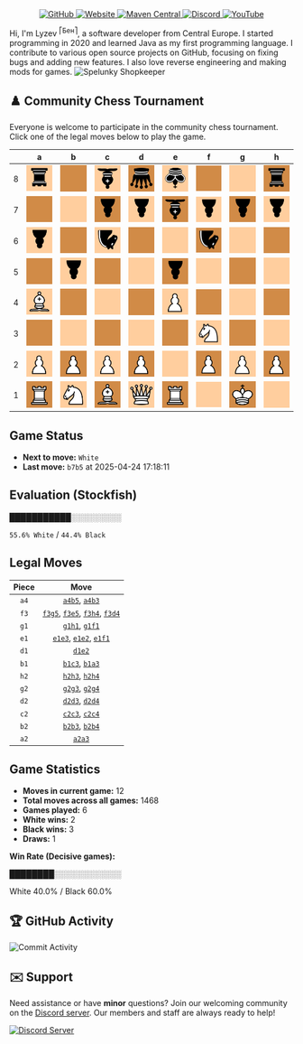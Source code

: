 <div align="center">
    <a href="https://github.com/Lyzev">
        <img src="https://wsrv.nl/?url=https://cdn.jsdelivr.net/npm/@intergrav/devins-badges@3.2.0/assets/cozy-minimal/available/github_vector.svg&w=64&h=64" alt="GitHub">
    </a>
    <a href="https://lyzev.dev">
        <img src="https://wsrv.nl/?url=https://cdn.jsdelivr.net/npm/@intergrav/devins-badges@3.2.0/assets/cozy-minimal/documentation/website_vector.svg&w=64&h=64" alt="Website">
    </a>
    <a href="https://central.sonatype.com/namespace/dev.lyzev.api">
        <img src="https://wsrv.nl/?url=https://cdn.jsdelivr.net/npm/@intergrav/devins-badges@3.2.0/assets/cozy-minimal/available/maven-central_vector.svg&w=64&h=64" alt="Maven Central">
    </a>
    <a href="https://lyzev.dev/discord">
        <img src="https://wsrv.nl/?url=https://cdn.jsdelivr.net/npm/@intergrav/devins-badges@3/assets/cozy-minimal/social/discord-plural_vector.svg&w=64&h=64" alt="Discord">
    </a>
    <a href="https://www.youtube.com/@lyzev">
        <img src="https://wsrv.nl/?url=https://cdn.jsdelivr.net/npm/@intergrav/devins-badges@3.2.0/assets/cozy-minimal/social/youtube-singular_vector.svg&w=64&h=64" alt="YouTube">
    </a>
</div>

[//]: # (23, 08 Mon 2021, 20:00:00)

Hi, I'm Lyzev <sup>⎡Бен⎤</sup>, a software developer from Central Europe. I started programming in 2020 and learned Java as my first programming language. I contribute to various open source projects on GitHub, focusing on fixing bugs and adding new features. I also love reverse engineering and making mods for games. ![Spelunky Shopkeeper](https://static.wikia.nocookie.net/spelunky/images/c/cd/Shopkeeper_HD.png/revision/latest/scale-to-height-down/18)

## :chess_pawn: Community Chess Tournament

Everyone is welcome to participate in the community chess tournament.
Click one of the legal moves below to play the game.

|   | a | b | c | d | e | f | g | h |
|---|---|---|---|---|---|---|---|---|
| 8 | ![r](chess/assets/img/light/black/down/tower.svg) | ![Square](chess/assets/img/dark/square.svg) | ![b](chess/assets/img/light/black/down/bishop.svg) | ![q](chess/assets/img/dark/black/down/queen.svg) | ![k](chess/assets/img/light/black/down/king.svg) | ![Square](chess/assets/img/dark/square.svg) | ![Square](chess/assets/img/light/square.svg) | ![r](chess/assets/img/dark/black/down/tower.svg) |
| 7 | ![Square](chess/assets/img/dark/square.svg) | ![Square](chess/assets/img/light/square.svg) | ![p](chess/assets/img/dark/black/down/pawn.svg) | ![p](chess/assets/img/light/black/down/pawn.svg) | ![b](chess/assets/img/dark/black/down/bishop.svg) | ![p](chess/assets/img/light/black/down/pawn.svg) | ![p](chess/assets/img/dark/black/down/pawn.svg) | ![p](chess/assets/img/light/black/down/pawn.svg) |
| 6 | ![p](chess/assets/img/light/black/down/pawn.svg) | ![Square](chess/assets/img/dark/square.svg) | ![n](chess/assets/img/light/black/down/horse.svg) | ![Square](chess/assets/img/dark/square.svg) | ![Square](chess/assets/img/light/square.svg) | ![n](chess/assets/img/dark/black/down/horse.svg) | ![Square](chess/assets/img/light/square.svg) | ![Square](chess/assets/img/dark/square.svg) |
| 5 | ![Square](chess/assets/img/dark/square.svg) | [![p](chess/assets/img/light/black/down/pawn.svg)](https://github.com/Lyzev/Lyzev/issues/new?title=chess%7Ca4b5&body=Click+%27Create%27+to+submit+this+move.) | ![Square](chess/assets/img/dark/square.svg) | ![Square](chess/assets/img/light/square.svg) | [![p](chess/assets/img/dark/black/down/pawn.svg)](https://github.com/Lyzev/Lyzev/issues/new?title=chess%7Cf3e5&body=Click+%27Create%27+to+submit+this+move.) | ![Square](chess/assets/img/light/square.svg) | [![Square](chess/assets/img/dark/square.svg)](https://github.com/Lyzev/Lyzev/issues/new?title=chess%7Cf3g5&body=Click+%27Create%27+to+submit+this+move.) | ![Square](chess/assets/img/light/square.svg) |
| 4 | ![B](chess/assets/img/light/white/up/bishop.svg) | [![Square](chess/assets/img/dark/square.svg)](https://github.com/Lyzev/Lyzev/issues/new?title=chess%7Cb2b4&body=Click+%27Create%27+to+submit+this+move.) | [![Square](chess/assets/img/light/square.svg)](https://github.com/Lyzev/Lyzev/issues/new?title=chess%7Cc2c4&body=Click+%27Create%27+to+submit+this+move.) | ![Square](chess/assets/img/dark/square.svg) | ![P](chess/assets/img/light/white/up/pawn.svg) | ![Square](chess/assets/img/dark/square.svg) | [![Square](chess/assets/img/light/square.svg)](https://github.com/Lyzev/Lyzev/issues/new?title=chess%7Cg2g4&body=Click+%27Create%27+to+submit+this+move.) | ![Square](chess/assets/img/dark/square.svg) |
| 3 | ![Square](chess/assets/img/dark/square.svg) | ![Square](chess/assets/img/light/square.svg) | ![Square](chess/assets/img/dark/square.svg) | [![Square](chess/assets/img/light/square.svg)](https://github.com/Lyzev/Lyzev/issues/new?title=chess%7Cd2d3&body=Click+%27Create%27+to+submit+this+move.) | [![Square](chess/assets/img/dark/square.svg)](https://github.com/Lyzev/Lyzev/issues/new?title=chess%7Ce1e3&body=Click+%27Create%27+to+submit+this+move.) | ![N](chess/assets/img/light/white/up/horse.svg) | [![Square](chess/assets/img/dark/square.svg)](https://github.com/Lyzev/Lyzev/issues/new?title=chess%7Cg2g3&body=Click+%27Create%27+to+submit+this+move.) | [![Square](chess/assets/img/light/square.svg)](https://github.com/Lyzev/Lyzev/issues/new?title=chess%7Ch2h3&body=Click+%27Create%27+to+submit+this+move.) |
| 2 | ![P](chess/assets/img/light/white/up/pawn.svg) | ![P](chess/assets/img/dark/white/up/pawn.svg) | ![P](chess/assets/img/light/white/up/pawn.svg) | ![P](chess/assets/img/dark/white/up/pawn.svg) | ![Square](chess/assets/img/light/square.svg) | ![P](chess/assets/img/dark/white/up/pawn.svg) | ![P](chess/assets/img/light/white/up/pawn.svg) | ![P](chess/assets/img/dark/white/up/pawn.svg) |
| 1 | ![R](chess/assets/img/dark/white/up/tower.svg) | ![N](chess/assets/img/light/white/up/horse.svg) | ![B](chess/assets/img/dark/white/up/bishop.svg) | ![Q](chess/assets/img/light/white/up/queen.svg) | ![R](chess/assets/img/dark/white/up/tower.svg) | ![Square](chess/assets/img/light/square.svg) | ![K](chess/assets/img/dark/white/up/king.svg) | [![Square](chess/assets/img/light/square.svg)](https://github.com/Lyzev/Lyzev/issues/new?title=chess%7Cg1h1&body=Click+%27Create%27+to+submit+this+move.) |

## Game Status

- **Next to move:** `White`
- **Last move:** `b7b5` at 2025-04-24 17:18:11

## Evaluation (Stockfish)

███████████░░░░░░░░░

`55.6% White` / `44.4% Black`

## Legal Moves

| **Piece** | **Move** |
|:---------:|:--------:|
| `a4` | [`a4b5`](https://github.com/Lyzev/Lyzev/issues/new?title=chess%7Ca4b5&body=Click+%27Create%27+to+submit+this+move.), [`a4b3`](https://github.com/Lyzev/Lyzev/issues/new?title=chess%7Ca4b3&body=Click+%27Create%27+to+submit+this+move.) |
| `f3` | [`f3g5`](https://github.com/Lyzev/Lyzev/issues/new?title=chess%7Cf3g5&body=Click+%27Create%27+to+submit+this+move.), [`f3e5`](https://github.com/Lyzev/Lyzev/issues/new?title=chess%7Cf3e5&body=Click+%27Create%27+to+submit+this+move.), [`f3h4`](https://github.com/Lyzev/Lyzev/issues/new?title=chess%7Cf3h4&body=Click+%27Create%27+to+submit+this+move.), [`f3d4`](https://github.com/Lyzev/Lyzev/issues/new?title=chess%7Cf3d4&body=Click+%27Create%27+to+submit+this+move.) |
| `g1` | [`g1h1`](https://github.com/Lyzev/Lyzev/issues/new?title=chess%7Cg1h1&body=Click+%27Create%27+to+submit+this+move.), [`g1f1`](https://github.com/Lyzev/Lyzev/issues/new?title=chess%7Cg1f1&body=Click+%27Create%27+to+submit+this+move.) |
| `e1` | [`e1e3`](https://github.com/Lyzev/Lyzev/issues/new?title=chess%7Ce1e3&body=Click+%27Create%27+to+submit+this+move.), [`e1e2`](https://github.com/Lyzev/Lyzev/issues/new?title=chess%7Ce1e2&body=Click+%27Create%27+to+submit+this+move.), [`e1f1`](https://github.com/Lyzev/Lyzev/issues/new?title=chess%7Ce1f1&body=Click+%27Create%27+to+submit+this+move.) |
| `d1` | [`d1e2`](https://github.com/Lyzev/Lyzev/issues/new?title=chess%7Cd1e2&body=Click+%27Create%27+to+submit+this+move.) |
| `b1` | [`b1c3`](https://github.com/Lyzev/Lyzev/issues/new?title=chess%7Cb1c3&body=Click+%27Create%27+to+submit+this+move.), [`b1a3`](https://github.com/Lyzev/Lyzev/issues/new?title=chess%7Cb1a3&body=Click+%27Create%27+to+submit+this+move.) |
| `h2` | [`h2h3`](https://github.com/Lyzev/Lyzev/issues/new?title=chess%7Ch2h3&body=Click+%27Create%27+to+submit+this+move.), [`h2h4`](https://github.com/Lyzev/Lyzev/issues/new?title=chess%7Ch2h4&body=Click+%27Create%27+to+submit+this+move.) |
| `g2` | [`g2g3`](https://github.com/Lyzev/Lyzev/issues/new?title=chess%7Cg2g3&body=Click+%27Create%27+to+submit+this+move.), [`g2g4`](https://github.com/Lyzev/Lyzev/issues/new?title=chess%7Cg2g4&body=Click+%27Create%27+to+submit+this+move.) |
| `d2` | [`d2d3`](https://github.com/Lyzev/Lyzev/issues/new?title=chess%7Cd2d3&body=Click+%27Create%27+to+submit+this+move.), [`d2d4`](https://github.com/Lyzev/Lyzev/issues/new?title=chess%7Cd2d4&body=Click+%27Create%27+to+submit+this+move.) |
| `c2` | [`c2c3`](https://github.com/Lyzev/Lyzev/issues/new?title=chess%7Cc2c3&body=Click+%27Create%27+to+submit+this+move.), [`c2c4`](https://github.com/Lyzev/Lyzev/issues/new?title=chess%7Cc2c4&body=Click+%27Create%27+to+submit+this+move.) |
| `b2` | [`b2b3`](https://github.com/Lyzev/Lyzev/issues/new?title=chess%7Cb2b3&body=Click+%27Create%27+to+submit+this+move.), [`b2b4`](https://github.com/Lyzev/Lyzev/issues/new?title=chess%7Cb2b4&body=Click+%27Create%27+to+submit+this+move.) |
| `a2` | [`a2a3`](https://github.com/Lyzev/Lyzev/issues/new?title=chess%7Ca2a3&body=Click+%27Create%27+to+submit+this+move.) |

## Game Statistics

- **Moves in current game:** 12
- **Total moves across all games:** 1468
- **Games played:** 6
- **White wins:** 2
- **Black wins:** 3
- **Draws:** 1

**Win Rate (Decisive games):**

████████░░░░░░░░░░░░

White 40.0% / Black 60.0%


## :trophy: GitHub Activity

![Commit Activity](https://lyzev.dev/assets/img/Lyzev.svg)

## :envelope: Support

Need assistance or have **minor** questions? Join our welcoming community on
the [Discord server](https://lyzev.dev/discord). Our members and staff are always ready to help!

[![Discord Server](https://cdn.jsdelivr.net/npm/@intergrav/devins-badges@3/assets/cozy/social/discord-plural_vector.svg)](https://lyzev.dev/discord)
